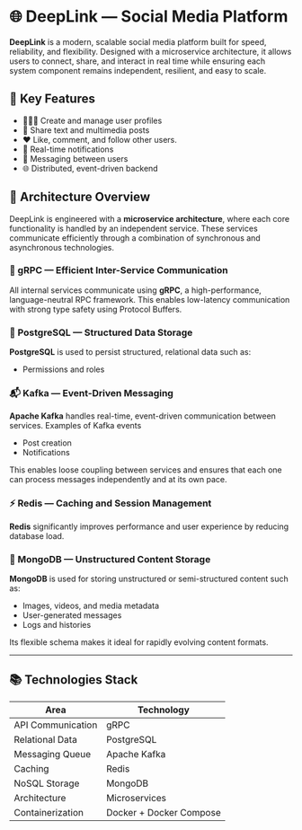 # 🌐 DeepLink — Social Media Platform

**DeepLink** is a modern, scalable social media platform built for speed, reliability, and flexibility. Designed with a microservice architecture, it allows users to connect, share, and interact in real time while ensuring each system component remains independent, resilient, and easy to scale.

## 🚀 Key Features

- 🧑‍🤝‍🧑 Create and manage user profiles  
- 📝 Share text and multimedia posts  
- ❤️ Like, comment, and follow other users.
- 🔔 Real-time notifications  
- 💬 Messaging between users  
- 🌐 Distributed, event-driven backend


## 🧩 Architecture Overview

DeepLink is engineered with a **microservice architecture**, where each core functionality is handled by an independent service. These services communicate efficiently through a combination of synchronous and asynchronous technologies.

### 🔗 gRPC — Efficient Inter-Service Communication  
All internal services communicate using **gRPC**, a high-performance, language-neutral RPC framework. This enables low-latency communication with strong type safety using Protocol Buffers.

### 🐘 PostgreSQL — Structured Data Storage  
**PostgreSQL** is used to persist structured, relational data such as:
- Permissions and roles

### 📬 Kafka — Event-Driven Messaging  
**Apache Kafka** handles real-time, event-driven communication between services. Examples of Kafka events
- Post creation
- Notifications

This enables loose coupling between services and ensures that each one can process messages independently and at its own pace.

### ⚡ Redis — Caching and Session Management  
**Redis** significantly improves performance and user experience by reducing database load.

### 🍃 MongoDB — Unstructured Content Storage  
**MongoDB** is used for storing unstructured or semi-structured content such as:
- Images, videos, and media metadata
- User-generated messages
- Logs and histories

Its flexible schema makes it ideal for rapidly evolving content formats.

---

## 📚 Technologies Stack

| Area              | Technology     |
|-------------------|----------------|
| API Communication | gRPC           |
| Relational Data   | PostgreSQL     |
| Messaging Queue   | Apache Kafka   |
| Caching           | Redis          |
| NoSQL Storage     | MongoDB        |
| Architecture      | Microservices  |
| Containerization  | Docker + Docker Compose |



